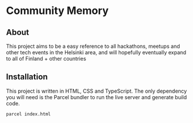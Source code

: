 # Community Memory

## About

This project aims to be a easy reference to all hackathons, meetups and other tech events in the Helsinki area, and will hopefully eventually expand to all of Finland + other countries

## Installation

This project is written in HTML, CSS and TypeScript. The only dependency you will need is the Parcel bundler to run the live server and generate build code.

```
parcel index.html
```
